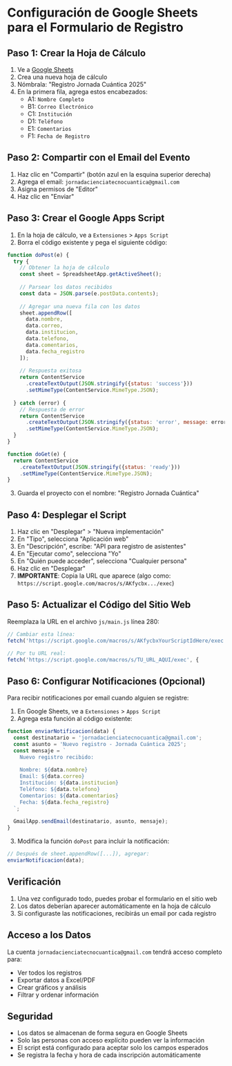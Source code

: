 # Configuración de Google Sheets para el Formulario de Registro

## Paso 1: Crear la Hoja de Cálculo

1. Ve a [Google Sheets](https://sheets.google.com)
2. Crea una nueva hoja de cálculo
3. Nómbrala: "Registro Jornada Cuántica 2025"
4. En la primera fila, agrega estos encabezados:
   - A1: `Nombre Completo`
   - B1: `Correo Electrónico`
   - C1: `Institución`
   - D1: `Teléfono`
   - E1: `Comentarios`
   - F1: `Fecha de Registro`

## Paso 2: Compartir con el Email del Evento

1. Haz clic en "Compartir" (botón azul en la esquina superior derecha)
2. Agrega el email: `jornadacienciatecnocuantica@gmail.com`
3. Asigna permisos de "Editor"
4. Haz clic en "Enviar"

## Paso 3: Crear el Google Apps Script

1. En la hoja de cálculo, ve a `Extensiones` > `Apps Script`
2. Borra el código existente y pega el siguiente código:

```javascript
function doPost(e) {
  try {
    // Obtener la hoja de cálculo
    const sheet = SpreadsheetApp.getActiveSheet();
    
    // Parsear los datos recibidos
    const data = JSON.parse(e.postData.contents);
    
    // Agregar una nueva fila con los datos
    sheet.appendRow([
      data.nombre,
      data.correo,
      data.institucion,
      data.telefono,
      data.comentarios,
      data.fecha_registro
    ]);
    
    // Respuesta exitosa
    return ContentService
      .createTextOutput(JSON.stringify({status: 'success'}))
      .setMimeType(ContentService.MimeType.JSON);
      
  } catch (error) {
    // Respuesta de error
    return ContentService
      .createTextOutput(JSON.stringify({status: 'error', message: error.toString()}))
      .setMimeType(ContentService.MimeType.JSON);
  }
}

function doGet(e) {
  return ContentService
    .createTextOutput(JSON.stringify({status: 'ready'}))
    .setMimeType(ContentService.MimeType.JSON);
}
```

3. Guarda el proyecto con el nombre: "Registro Jornada Cuántica"

## Paso 4: Desplegar el Script

1. Haz clic en "Desplegar" > "Nueva implementación"
2. En "Tipo", selecciona "Aplicación web"
3. En "Descripción", escribe: "API para registro de asistentes"
4. En "Ejecutar como", selecciona "Yo"
5. En "Quién puede acceder", selecciona "Cualquier persona"
6. Haz clic en "Desplegar"
7. **IMPORTANTE**: Copia la URL que aparece (algo como: `https://script.google.com/macros/s/AKfycbx.../exec`)

## Paso 5: Actualizar el Código del Sitio Web

Reemplaza la URL en el archivo `js/main.js` línea 280:

```javascript
// Cambiar esta línea:
fetch('https://script.google.com/macros/s/AKfycbxYourScriptIdHere/exec', {

// Por tu URL real:
fetch('https://script.google.com/macros/s/TU_URL_AQUI/exec', {
```

## Paso 6: Configurar Notificaciones (Opcional)

Para recibir notificaciones por email cuando alguien se registre:

1. En Google Sheets, ve a `Extensiones` > `Apps Script`
2. Agrega esta función al código existente:

```javascript
function enviarNotificacion(data) {
  const destinatario = 'jornadacienciatecnocuantica@gmail.com';
  const asunto = 'Nuevo registro - Jornada Cuántica 2025';
  const mensaje = `
    Nuevo registro recibido:
    
    Nombre: ${data.nombre}
    Email: ${data.correo}
    Institución: ${data.institucion}
    Teléfono: ${data.telefono}
    Comentarios: ${data.comentarios}
    Fecha: ${data.fecha_registro}
  `;
  
  GmailApp.sendEmail(destinatario, asunto, mensaje);
}
```

3. Modifica la función `doPost` para incluir la notificación:

```javascript
// Después de sheet.appendRow([...]), agregar:
enviarNotificacion(data);
```

## Verificación

1. Una vez configurado todo, puedes probar el formulario en el sitio web
2. Los datos deberían aparecer automáticamente en la hoja de cálculo
3. Si configuraste las notificaciones, recibirás un email por cada registro

## Acceso a los Datos

La cuenta `jornadacienciatecnocuantica@gmail.com` tendrá acceso completo para:
- Ver todos los registros
- Exportar datos a Excel/PDF
- Crear gráficos y análisis
- Filtrar y ordenar información

## Seguridad

- Los datos se almacenan de forma segura en Google Sheets
- Solo las personas con acceso explícito pueden ver la información
- El script está configurado para aceptar solo los campos esperados
- Se registra la fecha y hora de cada inscripción automáticamente